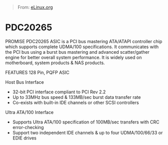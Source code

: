 > From: [eLinux.org](http://eLinux.org/PDC20265 "http://eLinux.org/PDC20265")


# PDC20265



PROMISE PDC20265 ASIC is a PCI bus mastering ATA/ATAPI controller chip
which supports complete UDMA/100 specifications. It communicates with
the PCI bus using a burst bus mastering and advanced scatter/gather
engine for better overall system performance. It is widely used on
motherboard, system products & NAS products.

FEATURES 128 Pin, PQFP ASIC

Host Bus Interface

-   32-bit PCI interface compliant to PCI Rev 2.2
-   Up to 33MHz bus speed & 133MB/sec burst data transfer rate
-   Co-exists with built-in IDE channels or other SCSI controllers

Ultra ATA/100 Interface

-   Supports Ultra ATA/100 specification of 100MB/sec transfers with CRC
    error-checking
-   Support two independent IDE channels & up to four UDMA/100/66/33 or
    EDIE drives


